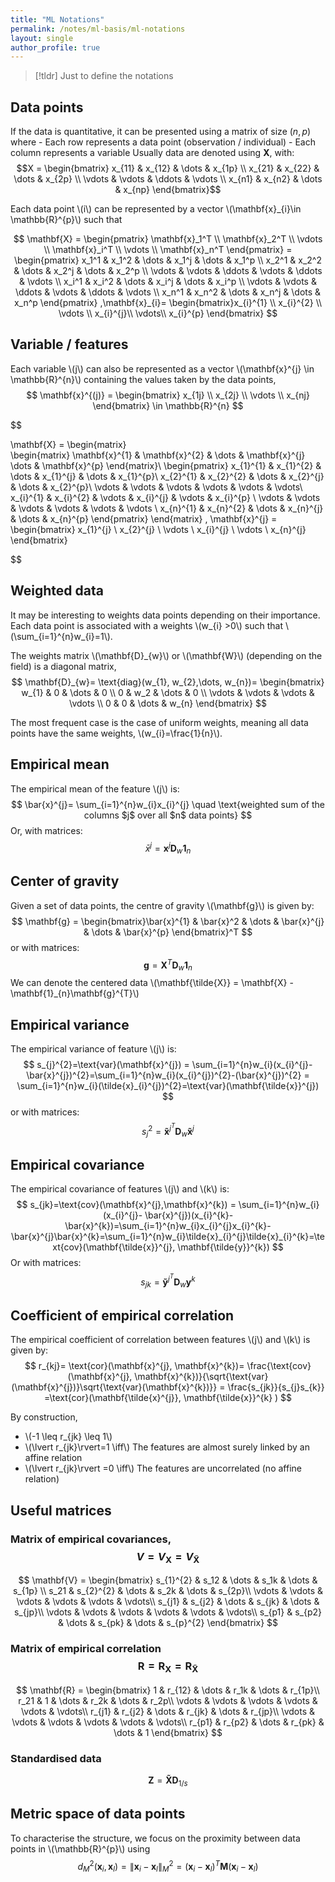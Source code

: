 ```yaml
---
title: "ML Notations"
permalink: /notes/ml-basis/ml-notations
layout: single
author_profile: true
---
```



> [!tldr] 
> Just to define the notations


## Data points
If the data is quantitative, it can be presented using a matrix of size $(n, p)$ where
	- Each row represents a data point (observation / individual)
	- Each column represents a variable
Usually data are denoted using $\mathbf{X}$, with:
$$X = \begin{bmatrix} 
    x_{11} & x_{12} & \dots & x_{1p} \\
    x_{21} & x_{22} & \dots & x_{2p} \\
    \vdots & \vdots & \ddots & \vdots \\
    x_{n1} & x_{n2} & \dots & x_{np} 
\end{bmatrix}$$

Each data point \\(i\\) can be represented by a vector \\(\mathbf{x}_{i}\in \mathbb{R}^{p}\\) such that

$$
\mathbf{X} = \begin{pmatrix} 
\mathbf{x}_1^T \\
\mathbf{x}_2^T \\
\vdots \\
\mathbf{x}_i^T \\
\vdots \\
\mathbf{x}_n^T 
\end{pmatrix} = 
\begin{pmatrix}
    x_1^1 & x_1^2 & \dots & x_1^j & \dots & x_1^p \\
    x_2^1 & x_2^2 & \dots & x_2^j & \dots & x_2^p \\
    \vdots & \vdots & \ddots & \vdots & \ddots & \vdots \\
    x_i^1 & x_i^2 & \dots & x_i^j & \dots & x_i^p \\
    \vdots & \vdots & \ddots & \vdots & \ddots & \vdots \\
    x_n^1 & x_n^2 & \dots & x_n^j & \dots & x_n^p 
\end{pmatrix}
,\mathbf{x}_{i}= \begin{bmatrix}x_{i}^{1} \\ x_{i}^{2} \\ \vdots \\ x_{i}^{j}\\ \vdots\\ x_{i}^{p} \end{bmatrix}
$$

## Variable / features

Each variable \\(j\\) can also be represented as a vector \\(\mathbf{x}^{j} \in \mathbb{R}^{n}\\) containing the values taken by the data points,
$$
\mathbf{x}^{(j)} = \begin{bmatrix} x_{1j} \\ x_{2j} \\ \vdots \\ x_{nj} \end{bmatrix} \in \mathbb{R}^{n}
$$

$$




\mathbf{X} = 
\begin{matrix}  
  \begin{matrix} \mathbf{x}^{1} & \mathbf{x}^{2}  & \dots &  \mathbf{x}^{j} \dots  & \mathbf{x}^{p} \end{matrix}\\
  \begin{pmatrix}
  x_{1}^{1} & x_{1}^{2} & \dots & x_{1}^{j} & \dots  & x_{1}^{p}\\
  x_{2}^{1} & x_{2}^{2} & \dots & x_{2}^{j} & \dots & x_{2}^{p}\\
  \vdots & \vdots & \vdots & \vdots & \vdots & \vdots\\
  x_{i}^{1} & x_{i}^{2} & \vdots  & x_{i}^{j} & \vdots & x_{i}^{p} \\ 
  \vdots & \vdots & \vdots & \vdots & \vdots & \vdots \\ 
  x_{n}^{1} & x_{n}^{2}  & \dots  & x_{n}^{j}  &  \dots & x_{n}^{p}
  \end{pmatrix}
 \end{matrix}
, \mathbf{x}^{j} = \begin{bmatrix} 
  x_{1}^{j} \\ x_{2}^{j} \\ \vdots  \\ x_{i}^{j} \\ \vdots  \\ x_{n}^{j}
\end{bmatrix}





$$

## Weighted data

It may be interesting to weights data points depending on their importance. Each data point is associated with a weights \\(w_{i} >0\\) such that \\(\sum_{i=1}^{n}w_{i}=1\\).

The weights matrix \\(\mathbf{D}_{w}\\) or \\(\mathbf{W}\\) (depending on the field) is a diagonal matrix,
$$
\mathbf{D}_{w}= \text{diag}(w_{1}, w_{2},\dots, w_{n})= \begin{bmatrix}
w_{1} & 0 & \dots & 0 \\ 
0 & w_2 & \dots & 0 \\ 
\vdots & \vdots & \vdots & \vdots \\ 
0 & 0 & \dots & w_{n}
\end{bmatrix}
$$

The most frequent case is the case of uniform weights, meaning all data points have the same weights, \\(w_{i}=\frac{1}{n}\\).

## Empirical mean

The empirical mean of the feature \\(j\\) is:
$$
\bar{x}^{j}= \sum_{i=1}^{n}w_{i}x_{i}^{j} \quad \text{weighted sum of the columns $j$ over all $n$ data points}
$$
Or, with matrices:
$$
\bar{x}^{j}= \mathbf{x}^{j}\mathbf{D}_{w}\mathbf{1}_{n}
$$

## Center of gravity

Given a set of data points, the centre of gravity \\(\mathbf{g}\\) is given by:
$$
\mathbf{g} = \begin{bmatrix}\bar{x}^{1} & \bar{x}^2 & \dots & \bar{x}^{j} & \dots & \bar{x}^{p} \end{bmatrix}^T
$$
or with matrices:
$$
\mathbf{g} = \mathbf{X}^{T}\mathbf{D}_{w}\mathbf{1}_{n}
$$
We can denote the centered data \\(\mathbf{\tilde{X}} = \mathbf{X} - \mathbf{1}_{n}\mathbf{g}^{T}\\)

## Empirical variance

The empirical variance of feature \\(j\\) is:
$$
s_{j}^{2}=\text{var}(\mathbf{x}^{j}) = \sum_{i=1}^{n}w_{i}(x_{i}^{j}-\bar{x}^{j})^{2}=\sum_{i=1}^{n}w_{i}(x_{i}^{j})^{2}-(\bar{x}^{j})^{2} = \sum_{i=1}^{n}w_{i}(\tilde{x}_{i}^{j})^{2}=\text{var}(\mathbf{\tilde{x}}^{j})
$$
or with matrices:
$$
s_{j}^{2}= \mathbf{\tilde{x}}^{j^T}\mathbf{D}_{w}\mathbf{\tilde{x}}^{j}
$$

## Empirical covariance

The empirical covariance of features \\(j\\) and \\(k\\) is:
$$
s_{jk}=\text{cov}(\mathbf{x}^{j},\mathbf{x}^{k}) = \sum_{i=1}^{n}w_{i}(x_{i}^{j}- \bar{x}^{j})(x_{i}^{k}-\bar{x}^{k})=\sum_{i=1}^{n}w_{i}x_{i}^{j}x_{i}^{k}-\bar{x}^{j}\bar{x}^{k}=\sum_{i=1}^{n}w_{i}\tilde{x}_{i}^{j}\tilde{x}_{i}^{k}=\text{cov}(\mathbf{\tilde{x}}^{j}, \mathbf{\tilde{y}}^{k})
$$
Or with matrices:
$$
s_{jk}= \mathbf{\tilde{y}}^{j^{T}}\mathbf{D}_{w}\mathbf{y}^{k}
$$

## Coefficient of empirical correlation

The empirical coefficient of correlation between features \\(j\\) and \\(k\\) is given by:
$$
r_{kj}= \text{cor}(\mathbf{x}^{j}, \mathbf{x}^{k})= \frac{\text{cov}(\mathbf{x}^{j}, \mathbf{x}^{k})}{\sqrt{\text{var}(\mathbf{x}^{j})}\sqrt{\text{var}(\mathbf{x}^{k})}} = \frac{s_{jk}}{s_{j}s_{k}} =\text{cor}(\mathbf{\tilde{x}^{j}}, \mathbf{\tilde{x}}^{k} )
$$

By construction,
* \\(-1 \leq r_{jk} \leq 1\\)
* \\(\lvert r_{jk}\rvert=1 \iff\\) The features are almost surely linked by an affine relation
* \\(\lvert r_{jk}\rvert =0 \iff\\) The features are uncorrelated (no affine relation)

## Useful matrices

### Matrix of empirical covariances, $$V= V_{\mathbf{X}} = V_{\mathbf{\tilde{X}}}$$

$$
\mathbf{V} = \begin{bmatrix}
s_{1}^{2} & s_12 & \dots & s_1k & \dots & s_{1p} \\
s_21 & s_{2}^{2} & \dots & s_2k & \dots & s_{2p}\\
\vdots & \vdots & \vdots & \vdots & \vdots & \vdots\\
s_{j1} & s_{j2} & \dots & s_{jk} & \dots & s_{jp}\\
\vdots & \vdots & \vdots & \vdots & \vdots & \vdots\\
s_{p1} & s_{p2} & \dots & s_{pk} & \dots & s_{p}^{2}
\end{bmatrix}
$$

### Matrix of empirical correlation $$\mathbf{R} = \mathbf{R}_{\mathbf{X}} = \mathbf{R}_{\mathbf{\tilde{X}}}$$

$$
\mathbf{R} = \begin{bmatrix}
1 & r_{12} & \dots & r_1k & \dots & r_{1p}\\
r_21 & 1 & \dots & r_2k & \dots & r_2p\\
\vdots & \vdots & \vdots & \vdots & \vdots & \vdots\\
r_{j1} & r_{j2} & \dots & r_{jk} & \dots & r_{jp}\\
\vdots & \vdots & \vdots & \vdots & \vdots & \vdots\\
r_{p1} & r_{p2} & \dots & r_{pk} & \dots  & 1
\end{bmatrix}
$$

### Standardised data

$$\mathbf{Z} = \mathbf{\tilde{X}}\mathbf{D}_{1/s}$$

## Metric space of data points

To characterise the structure, we focus on the proximity between data points in \\(\mathbb{R}^{p}\\) using 
$$
d_{M}^{2}(\mathbf{x}_{i}, \mathbf{x}_{l}) = \lVert \mathbf{x}_{i}- \mathbf{x}_{l}\lVert_{M}^{2}=(\mathbf{x}_{i}- \mathbf{x}_{l})^{T}\mathbf{M} (\mathbf{x}_{i}- \mathbf{x}_{l})
$$